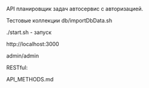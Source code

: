 API планировщик задач автосервис с авторизацией.

Тестовые коллекции db/importDbData.sh


./start.sh - запуск

http://localhost:3000

admin/admin

RESTful:

API_METHODS.md
